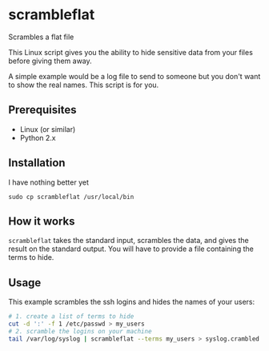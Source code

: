 scrambleflat
===========

Scrambles a flat file

This Linux script gives you the ability to hide sensitive data from your files
before giving them away.

A simple example would be a log file to send to someone but you don't want
to show the real names. This script is for you.

Prerequisites
-------------

* Linux (or similar)
* Python 2.x

Installation
------------

I have nothing better yet

    sudo cp scrambleflat /usr/local/bin

How it works
------------

`scrambleflat` takes the standard input, scrambles the data, and gives the
result on the standard output.
You will have to provide a file containing the terms to hide.

Usage
-----

This example scrambles the ssh logins and hides the names of your users:

```bash
# 1. create a list of terms to hide
cut -d ':' -f 1 /etc/passwd > my_users
# 2. scramble the logins on your machine
tail /var/log/syslog | scrambleflat --terms my_users > syslog.crambled
```

